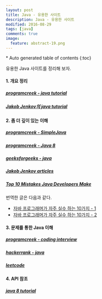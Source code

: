 ```yaml
---
layout: post
title: Java - 유용한 사이트
description: Java - 유용한 사이트
modified: 2016-08-29
tags: [java]
comments: true
image:
  feature: abstract-19.png
---
```


<section id="table-of-contents" class="toc">
<div id="drawer" markdown="1">
*  Auto generated table of contents
{:toc}
</div>
</section><!-- /#table-of-contents -->

유용한 Java 사이트를 정리해 보자.

#### 1. 개요 정리

##### [programcreek - java tutorial](http://www.programcreek.com/java-tutorials/)

##### [Jakob Jenkov의 java tutorial](http://tutorials.jenkov.com/java/index.html)

#### 2. 좀 더 깊이 있는 이해

##### [programcreek - SimpleJava](http://www.programcreek.com/simple-java/)

##### [programcreek - Java 8](http://www.programcreek.com/simple-java-8-lambdas/)

##### [geeksforgeeks - java](http://www.geeksforgeeks.org/java/)

##### [Jakob Jenkov articles](http://tutorials.jenkov.com/)

##### [Top 10 Mistakes Java Developers Make](http://www.programcreek.com/2014/05/top-10-mistakes-java-developers-make/)

번역한 글은 다음과 같다. 

- [자바 프로그래머가 자주 실수 하는 10가지 - 1](http://bestalign.github.io/2015/08/31/top-10-mistakes-java-developers-make-1/)
- [자바 프로그래머가 자주 실수 하는 10가지 - 2](http://bestalign.github.io/2015/09/06/top-10-mistakes-java-developers-make-2/)

#### 3. 문제를 통한 Java 이해

##### [programcreek - coding interview](http://www.programcreek.com/2012/11/top-10-algorithms-for-coding-interview/)

##### [hackerrank - java](https://www.hackerrank.com/domains/java/java-introduction)

##### [leetcode](https://leetcode.com/problemset/algorithms/)

#### 4. API 참조

##### [java 8 tutorial](http://www.tutorialspoint.com/java8/index.htm)
